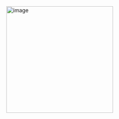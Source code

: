 <img width="281" alt="image" src="[https://github.com/LEARN-LK/lms/blob/master/img/1.png?](https://github.com/LEARN-LK/Office/blob/main/1.jpeg)https://github.com/LEARN-LK/Office/blob/main/1.jpeg raw=true">

